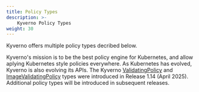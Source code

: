 ```yaml
---
title: Policy Types
description: >-
    Kyverno Policy Types
weight: 30
---
```


Kyverno offers multiple policy types decribed below.

Kyverno's mission is to be the best policy engine for Kubernetes, and allow aplying Kubernetes style policies everywhere. As Kubernetes has evolved, Kyverno is also evolving its APIs. The Kyverno [ValidatingPolicy](/docs/policy-types/validating-policy) and [ImageValidatingPolicy](/docs/policy-types/image-validating-policy) types were introduced in Release 1.14 (April 2025). Additional policy types will be introduced in subsequent releases.
